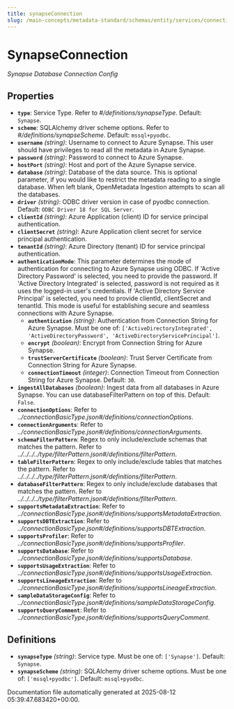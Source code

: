 ```yaml
---
title: synapseConnection
slug: /main-concepts/metadata-standard/schemas/entity/services/connections/database/synapseconnection
---
```


# SynapseConnection

*Synapse Database Connection Config*

## Properties

- **`type`**: Service Type. Refer to *#/definitions/synapseType*. Default: `Synapse`.
- **`scheme`**: SQLAlchemy driver scheme options. Refer to *#/definitions/synapseScheme*. Default: `mssql+pyodbc`.
- **`username`** *(string)*: Username to connect to Azure Synapse. This user should have privileges to read all the metadata in Azure Synapse.
- **`password`** *(string)*: Password to connect to Azure Synapse.
- **`hostPort`** *(string)*: Host and port of the Azure Synapse service.
- **`database`** *(string)*: Database of the data source. This is optional parameter, if you would like to restrict the metadata reading to a single database. When left blank, OpenMetadata Ingestion attempts to scan all the databases.
- **`driver`** *(string)*: ODBC driver version in case of pyodbc connection. Default: `ODBC Driver 18 for SQL Server`.
- **`clientId`** *(string)*: Azure Application (client) ID for service principal authentication.
- **`clientSecret`** *(string)*: Azure Application client secret for service principal authentication.
- **`tenantId`** *(string)*: Azure Directory (tenant) ID for service principal authentication.
- **`authenticationMode`**: This parameter determines the mode of authentication for connecting to Azure Synapse using ODBC. If 'Active Directory Password' is selected, you need to provide the password. If 'Active Directory Integrated' is selected, password is not required as it uses the logged-in user's credentials. If 'Active Directory Service Principal' is selected, you need to provide clientId, clientSecret and tenantId. This mode is useful for establishing secure and seamless connections with Azure Synapse.
  - **`authentication`** *(string)*: Authentication from Connection String for Azure Synapse. Must be one of: `['ActiveDirectoryIntegrated', 'ActiveDirectoryPassword', 'ActiveDirectoryServicePrincipal']`.
  - **`encrypt`** *(boolean)*: Encrypt from Connection String for Azure Synapse.
  - **`trustServerCertificate`** *(boolean)*: Trust Server Certificate from Connection String for Azure Synapse.
  - **`connectionTimeout`** *(integer)*: Connection Timeout from Connection String for Azure Synapse. Default: `30`.
- **`ingestAllDatabases`** *(boolean)*: Ingest data from all databases in Azure Synapse. You can use databaseFilterPattern on top of this. Default: `False`.
- **`connectionOptions`**: Refer to *../connectionBasicType.json#/definitions/connectionOptions*.
- **`connectionArguments`**: Refer to *../connectionBasicType.json#/definitions/connectionArguments*.
- **`schemaFilterPattern`**: Regex to only include/exclude schemas that matches the pattern. Refer to *../../../../type/filterPattern.json#/definitions/filterPattern*.
- **`tableFilterPattern`**: Regex to only include/exclude tables that matches the pattern. Refer to *../../../../type/filterPattern.json#/definitions/filterPattern*.
- **`databaseFilterPattern`**: Regex to only include/exclude databases that matches the pattern. Refer to *../../../../type/filterPattern.json#/definitions/filterPattern*.
- **`supportsMetadataExtraction`**: Refer to *../connectionBasicType.json#/definitions/supportsMetadataExtraction*.
- **`supportsDBTExtraction`**: Refer to *../connectionBasicType.json#/definitions/supportsDBTExtraction*.
- **`supportsProfiler`**: Refer to *../connectionBasicType.json#/definitions/supportsProfiler*.
- **`supportsDatabase`**: Refer to *../connectionBasicType.json#/definitions/supportsDatabase*.
- **`supportsUsageExtraction`**: Refer to *../connectionBasicType.json#/definitions/supportsUsageExtraction*.
- **`supportsLineageExtraction`**: Refer to *../connectionBasicType.json#/definitions/supportsLineageExtraction*.
- **`sampleDataStorageConfig`**: Refer to *../connectionBasicType.json#/definitions/sampleDataStorageConfig*.
- **`supportsQueryComment`**: Refer to *../connectionBasicType.json#/definitions/supportsQueryComment*.
## Definitions

- **`synapseType`** *(string)*: Service type. Must be one of: `['Synapse']`. Default: `Synapse`.
- **`synapseScheme`** *(string)*: SQLAlchemy driver scheme options. Must be one of: `['mssql+pyodbc']`. Default: `mssql+pyodbc`.


Documentation file automatically generated at 2025-08-12 05:39:47.683420+00:00.
